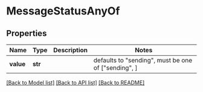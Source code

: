 # MessageStatusAnyOf


## Properties
Name | Type | Description | Notes
------------ | ------------- | ------------- | -------------
**value** | **str** |  | defaults to "sending",  must be one of ["sending", ]

[[Back to Model list]](../README.md#documentation-for-models) [[Back to API list]](../README.md#documentation-for-api-endpoints) [[Back to README]](../README.md)


